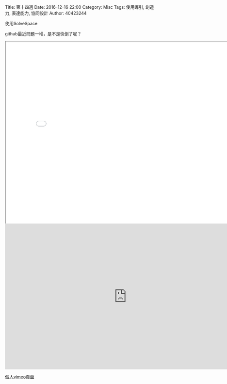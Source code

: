 Title: 第十四週
Date: 2016-12-16 22:00
Category: Misc
Tags: 使用導引, 創造力, 表達能力, 協同設計
Author: 40423244

<p>使用SolveSpace<p>

<!-- PELICAN_END_SUMMARY -->

github最近問題一堆，是不是快倒了呢？

<iframe src="./../data/20161218.html" width="800" height="600"></iframe> 

<iframe src="https://player.vimeo.com/video/198573236" width="800" height="480" frameborder="0" webkitallowfullscreen mozallowfullscreen allowfullscreen></iframe>

<p><a href="https://vimeo.com/user61272200">個人vimeo頁面</a></p>
